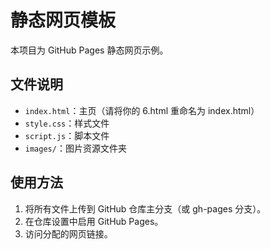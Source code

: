 # 静态网页模板

本项目为 GitHub Pages 静态网页示例。

## 文件说明
- `index.html`：主页（请将你的 6.html 重命名为 index.html）
- `style.css`：样式文件
- `script.js`：脚本文件
- `images/`：图片资源文件夹

## 使用方法
1. 将所有文件上传到 GitHub 仓库主分支（或 gh-pages 分支）。
2. 在仓库设置中启用 GitHub Pages。
3. 访问分配的网页链接。
